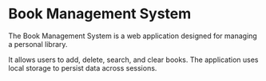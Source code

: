# Book Management System

The Book Management System is a web application designed for managing a personal library. 

It allows users to add, delete, search, and clear books. The application uses local storage to persist data across sessions.
